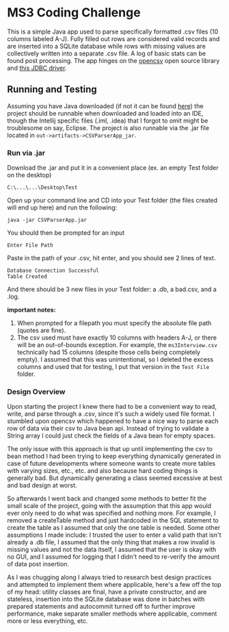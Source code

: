 # MS3 Coding Challenge

This is a simple Java app used to parse specifically formatted .csv files (10 columns labeled A-J).
Fully filled out rows are considered valid records and are inserted into a SQLite database
while rows with missing values are collectively written into a separate .csv file. 
A log of basic stats can be found post processing. The app hinges on the [opencsv](http://opencsv.sourceforge.net/) open source library
and [this JDBC driver](https://github.com/xerial/sqlite-jdbc).

## Running and Testing

Assuming you have Java downloaded (if not it can be found [here](https://www.java.com/en/)) the project should be runnable when downloaded and loaded into an IDE, 
though the Intellij specific files (.iml, .idea) that I forgot to omit might be troublesome on say, Eclipse.
The project is also runnable via the .jar file located in ```out->artifacts->CSVParserApp_jar```.

### Run via .jar

Download the .jar and put it in a convenient place (ex. an empty Test folder on the desktop)
```
C:\...\...\Desktop\Test
```
Open up your command line and CD into your Test folder (the files created will end up here) and run the following:
```
java -jar CSVParserApp.jar
```
You should then be prompted for an input
```
Enter File Path
```
Paste in the path of your .csv, hit enter, and you should see 2 lines of text.
```
Database Connection Successful
Table Created
```
And there should be 3 new files in your Test folder: a .db, a bad.csv, and a .log.


**important notes:** 
1. When prompted for a filepath you must specify the absolute file path (quotes are fine).
2. The csv used must have exactly 10 columns with headers A-J, or there will be an out-of-bounds exception.
For example, the ```ms3Interview.csv``` technically had 15 columns (despite those cells being completely empty).
I assumed that this was unintentional, so I deleted the excess columns and used that for testing, I put that version in the ```Test File``` folder.    
   
### Design Overview
Upon starting the project I knew there had to be a convenient way to read, write, and parse through a .csv, 
since it's such a widely used file format. I stumbled upon opencsv which happened to have a nice way to parse each row of data via 
their csv to Java bean api. Instead of trying to validate a String array
I could just check the fields of a Java bean for empty spaces. 

The only issue with this approach is that
up until implementing the csv to bean method I had been trying to keep everything dynamically generated in case of future developments
where someone wants to create more tables with varying sizes, etc., etc. and also because hard coding things is generally
bad. But dynamically generating a class seemed excessive at best and bad design at worst.

So afterwards I went back and changed some methods to better fit the small scale of the project, going with the assumption that this
app would ever only need to do what was specified and nothing more. For example, I removed a createTable method and just hardcoded in the 
SQL statement to create the table as I assumed that only the one table is needed. Some other assumptions I made include: I trusted the user
to enter a valid path that isn't already a .db file, I assumed that the only thing that makes a row invalid is missing values and not 
the data itself, I assumed that the user is okay with no GUI, and I assumed for logging that I didn't need to re-verify the amount of data post insertion.

As I was chugging along I always tried to research best design practices and attempted to implement them where applicable, here's a few off the top of my head: utility classes are final, have
a private constructor, and are stateless, insertion into the SQLite database was done in batches with prepared statements
and autocommit turned off to further improve performance, make separate smaller methods where applicable, comment more or less everything, etc.




